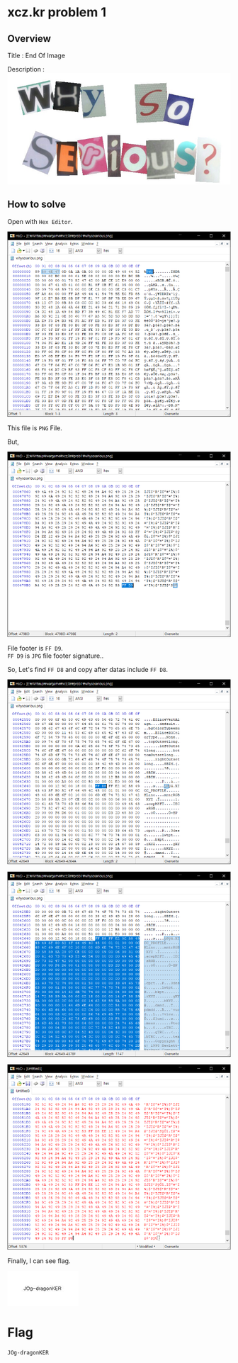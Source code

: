# xcz.kr problem 1

## Overview

Title : End Of Image

Description : 
![](whysoserious.png)

## How to solve

Open with `Hex Editor`.

![](Hex.PNG)

This file is `PNG` File. <br />

But,

![](Hex2.PNG)

File footer is `FF D9`.<br />
`FF D9` is `JPG` file footer signature..

So, Let's find `FF D8` and copy after datas include `FF D8`.

![](Hex3.PNG)

![](Hex4.PNG)

![](Hex5.PNG)

Finally, I can see flag.

![](output.jpg)

# Flag

`JOg-dragonKER`